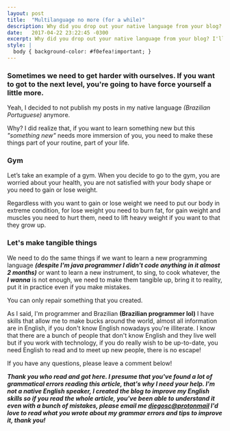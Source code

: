 ```yaml
---
layout: post
title:  "Multilanguage no more (for a while)"
description: Why did you drop out your native language from your blog? I'll tell ya why I decided it for my own sake...
date:   2017-04-22 23:22:45 -0300
excerpt: Why did you drop out your native language from your blog? I'll tell ya why I decided it for my own sake...
style: |
  body { background-color: #f0efea!important; }
---
```

### Sometimes we need to get harder with ourselves. If you want to got to the next level, you're going to have force yourself a little more.

Yeah, I decided to not publish my posts in my native language *(Brazilian Portuguese)* anymore.  

Why? I did realize that, if you want to learn something new but this *"something new"* needs more immersion of you, you need to make these things part of your routine, part of your life.  

### Gym

Let’s take an example of a gym. When you decide to go to the gym, you are worried about your health, you are not satisfied with your body shape or you need to gain or lose weight.   

Regardless with you want to gain or lose weight we need to put our body in extreme condition, for lose weight you need to burn fat, for gain weight and muscles you need to hurt them, need to lift heavy weight if you want to that they grow up.  

### Let's make tangible things

We need to do the same things if we want to learn a new programming language ***(despite I'm java programmer I didn't code anything in it almost 2 months)*** or want to learn a new instrument, to sing, to cook whatever, the ***I wanna*** is not enough, we need to make them tangible up, bring it to reality, put it in practice even if you make mistakes.  

You can only repair something that you created.  

As I said, I'm programmer and Brazilian **(Brazilian programmer lol)** I have skills that allow me to make bucks around the world, almost all information are in English, if you don't know English nowadays you're illiterate. I know that there are a bunch of people that don't know English and they live well but if you work with technology, if you do really wish to be up-to-date, you need English to read and to meet up new people, there is no escape!  

If you have any questions, please leave a comment below!

***Thank you who read and got here. I presume that you've found a lot of grammatical errors reading this article, that's why I need your help. I'm not a native English speaker, I created the blog to improve my English skills so if you read the whole article, you've been able to understand it even with a bunch of mistakes, please email me [diegosc@protonmail](mailto:diegosc@protonmail.com) I'd love to read what you wrote about my grammar errors and tips to improve it, thank you!***

